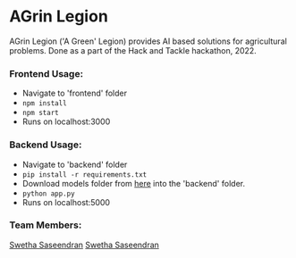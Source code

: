 # AGrin Legion
AGrin Legion ('A Green' Legion) provides AI based solutions for agricultural problems. Done as a part of the Hack and Tackle hackathon, 2022.

### Frontend Usage:
* Navigate to 'frontend' folder
* ``` npm install ```
* ``` npm start ```
* Runs on localhost:3000 

### Backend Usage:
* Navigate to 'backend' folder
* ``` pip install -r requirements.txt ```
* Download models folder from <a href="https://drive.google.com/drive/folders/1L5n7dYpORv9dFYc6nvVqetzww_wxeqgR?usp=sharing">here</a> into the 'backend' folder.
* ``` python app.py ```
* Runs on localhost:5000

### Team Members:
<a href="https://github.com/swetha4444">Swetha Saseendran</a>
<a href="https://github.com/swetha4444">Swetha Saseendran</a>